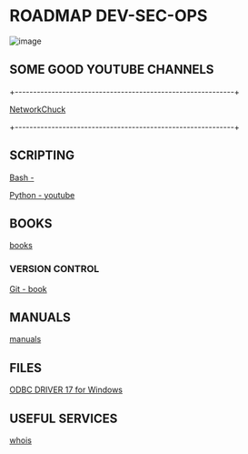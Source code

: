 # ROADMAP DEV-SEC-OPS

![image](https://github.com/busuek/ROADMAP/assets/101875725/37662772-e8de-4683-a707-76c72cd0dd8e)

## SOME GOOD YOUTUBE CHANNELS
+------------------------------------------------------------+

[NetworkChuck](https://www.youtube.com/@NetworkChuck)

+------------------------------------------------------------+
## SCRIPTING
[Bash - ]()

[Python - youtube](https://www.youtube.com/playlist?list=PLx8HYVzPNOImIT7msbXNkk5KVHje8cKB2)

## BOOKS
[books](https://github.com/busuek/books)

### VERSION CONTROL
[Git - book](https://github.com/busuek/books/blob/main/progit.pdf)

## MANUALS
[manuals](https://github.com/busuek/documentation_systemadmin/tree/main)

## FILES
[ODBC DRIVER 17 for Windows](https://github.com/busuek/files/blob/main/msodbcsql.msi)

## USEFUL SERVICES

[whois](https://www.whois.com/whois/)
